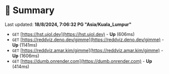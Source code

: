 # 📖 Summary
Last updated: **18/8/2024, 7:06:32 PG "Asia/Kuala_Lumpur"**

- `GET` [https://hst.ujol.dev](https://hst.ujol.dev) - **Up** (606ms)
- `GET` [https://reddviz.deno.dev/gimme](https://reddviz.deno.dev/gimme) - **Up** (1141ms)
- `GET` [https://reddviz.amar.kim/gimme](https://reddviz.amar.kim/gimme) - **Up** (1606ms)
- `GET` [https://dumb.onrender.com](https://dumb.onrender.com) - **Up** (414ms)
